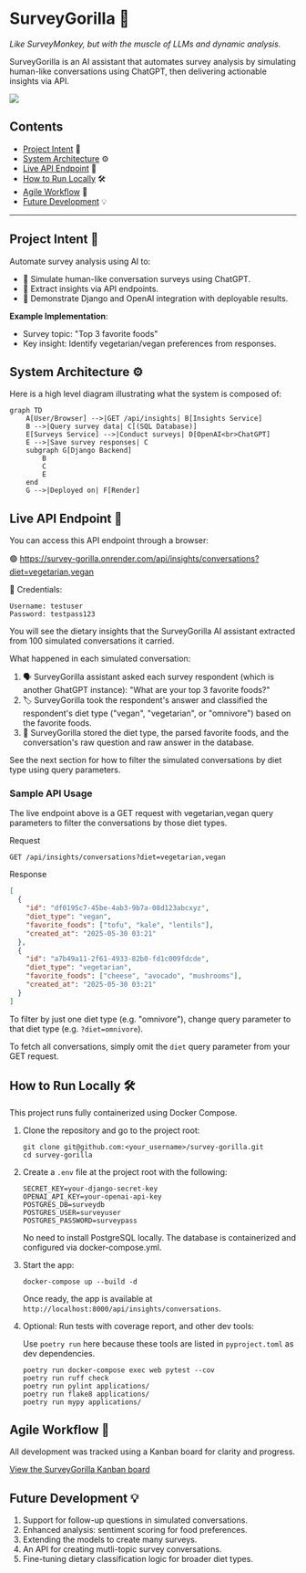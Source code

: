 # SurveyGorilla 🦍  
*Like SurveyMonkey, but with the muscle of LLMs and dynamic analysis.*

SurveyGorilla is an AI assistant that automates survey analysis by simulating human-like conversations using ChatGPT, then delivering actionable insights via API.

![](demo.gif)

## Contents
* [Project Intent](#project-intent) 🎯
* [System Architecture](#system-architecture) ⚙️
* [Live API Endpoint](#live-api-endpoint) 🚀
* ️[How to Run Locally](#how-to-run) 🛠
* [Agile Workflow](#agile-workflow) 🧮
* [Future Development](#future-development) 💡
---

## Project Intent 🎯 <a id="project-intent"></a>
Automate survey analysis using AI to:
- 🤖 Simulate human-like conversation surveys using ChatGPT.
- 📡 Extract insights via API endpoints.
- 🚀 Demonstrate Django and OpenAI integration with deployable results.

**Example Implementation**:
- Survey topic: "Top 3 favorite foods"
- Key insight: Identify vegetarian/vegan preferences from responses.

## System Architecture ⚙️️ <a id="system-architecture"></a>
Here is a high level diagram illustrating what the system is composed of:

```mermaid
graph TD
    A[User/Browser] -->|GET /api/insights| B[Insights Service]
    B -->|Query survey data| C[(SQL Database)]
    E[Surveys Service] -->|Conduct surveys| D[OpenAI<br>ChatGPT]
    E -->|Save survey responses| C
    subgraph G[Django Backend]
        B
        C
        E
    end
    G -->|Deployed on| F[Render]
```
## Live API Endpoint 🚀 <a id="live-api-endpoint"></a>

You can access this API endpoint through a browser:

🟢 https://survey-gorilla.onrender.com/api/insights/conversations?diet=vegetarian,vegan

🔐 Credentials:

```
Username: testuser
Password: testpass123
```
You will see the dietary insights that the SurveyGorilla AI assistant extracted from 100 simulated conversations it carried.

What happened in each simulated conversation:
1. 🗣️ SurveyGorilla assistant asked each survey respondent (which is another GhatGPT instance): "What are your top 3 favorite foods?"
2. 🏷 SurveyGorilla took the respondent's answer and classified the respondent's diet type ("vegan", "vegetarian", or "omnivore") based on the favorite foods.
3. 💾 SurveyGorilla stored the diet type, the parsed favorite foods, and the conversation's raw question and raw answer in the database.

See the next section for how to filter the simulated conversations by diet type using query parameters.

### Sample API Usage

The live endpoint above is a GET request with vegetarian,vegan query parameters to filter the conversations by those diet types.

Request
```
GET /api/insights/conversations?diet=vegetarian,vegan
```

Response
```json
[
  {
    "id": "df0195c7-45be-4ab3-9b7a-08d123abcxyz",
    "diet_type": "vegan",
    "favorite_foods": ["tofu", "kale", "lentils"],
    "created_at": "2025-05-30 03:21"
  },
  {
    "id": "a7b49a11-2f61-4933-82b0-fd1c009fdcde",
    "diet_type": "vegetarian",
    "favorite_foods": ["cheese", "avocado", "mushrooms"],
    "created_at": "2025-05-30 03:21"
  }
]
```

To filter by just one diet type (e.g. "omnivore"), change query parameter to that diet type (e.g. `?diet=omnivore`).

To fetch all conversations, simply omit the `diet` query parameter from your GET request.

## How to Run Locally 🛠 <a id="how-to-run"></a>

This project runs fully containerized using Docker Compose.

1. Clone the repository and go to the project root:
   ```
   git clone git@github.com:<your_username>/survey-gorilla.git
   cd survey-gorilla
   ```

2. Create a `.env` file at the project root with the following:
   ```
   SECRET_KEY=your-django-secret-key
   OPENAI_API_KEY=your-openai-api-key
   POSTGRES_DB=surveydb
   POSTGRES_USER=surveyuser
   POSTGRES_PASSWORD=surveypass
   ```
   No need to install PostgreSQL locally. The database is containerized and configured via docker-compose.yml.


3. Start the app:
   ```
   docker-compose up --build -d
   ```
   Once ready, the app is available at `http://localhost:8000/api/insights/conversations`.


4. Optional: Run tests with coverage report, and other dev tools:

   Use `poetry run` here because these tools are listed in `pyproject.toml` as dev dependencies.
   ```
   poetry run docker-compose exec web pytest --cov
   poetry run ruff check
   poetry run pylint applications/
   poetry run flake8 applications/
   poetry run mypy applications/
   ```

## Agile Workflow 🧮 <a id="agile-workflow"></a>

All development was tracked using a Kanban board for clarity and progress.

[View the SurveyGorilla Kanban board](https://github.com/users/sharbeldahlan/projects/4)

## Future Development 💡 <a id="future-development"></a>

1. Support for follow-up questions in simulated conversations.
2. Enhanced analysis: sentiment scoring for food preferences.
3. Extending the models to create many surveys.
4. An API for creating mutli-topic survey conversations.
5. Fine-tuning dietary classification logic for broader diet types.
